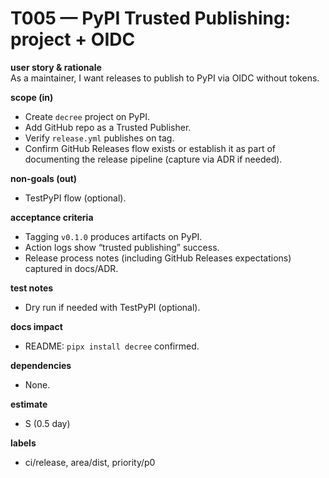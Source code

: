 # T005 — PyPI Trusted Publishing: project + OIDC

**user story & rationale**  
As a maintainer, I want releases to publish to PyPI via OIDC without tokens.

**scope (in)**  
- Create `decree` project on PyPI.  
- Add GitHub repo as a Trusted Publisher.  
- Verify `release.yml` publishes on tag.  
- Confirm GitHub Releases flow exists or establish it as part of documenting the release pipeline (capture via ADR if needed).

**non-goals (out)**  
- TestPyPI flow (optional).

**acceptance criteria**  
- Tagging `v0.1.0` produces artifacts on PyPI.  
- Action logs show “trusted publishing” success.  
- Release process notes (including GitHub Releases expectations) captured in docs/ADR.

**test notes**  
- Dry run if needed with TestPyPI (optional).

**docs impact**  
- README: `pipx install decree` confirmed.

**dependencies**  
- None.

**estimate**  
- S (0.5 day)

**labels**  
- ci/release, area/dist, priority/p0
